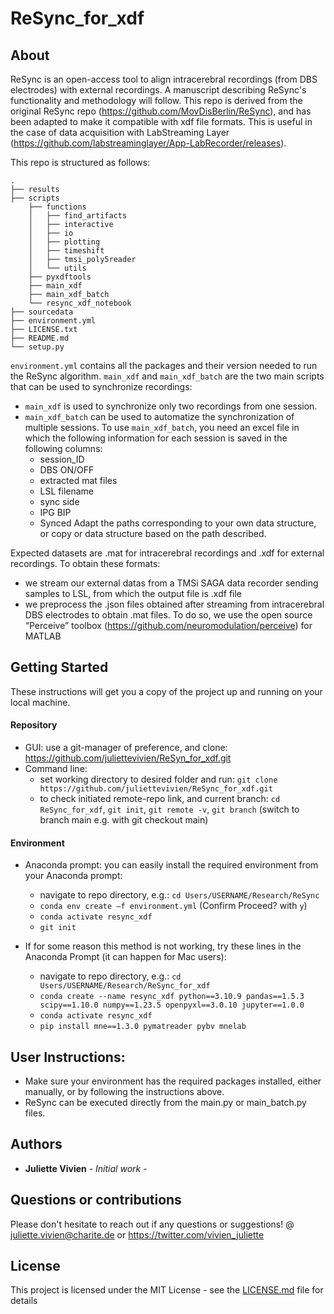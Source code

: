 # ReSync_for_xdf

## About
ReSync is an open-access tool to align intracerebral recordings (from DBS electrodes) with external recordings. A manuscript describing ReSync's functionality and methodology will follow. This repo is derived from the original ReSync repo (https://github.com/MovDisBerlin/ReSync), and has been adapted to make it compatible with xdf file formats. This is useful in the case of data acquisition with LabStreaming Layer (https://github.com/labstreaminglayer/App-LabRecorder/releases). 

This repo is structured as follows: 

```
.
├── results
├── scripts
    ├── functions
    │   ├── find_artifacts
    │   ├── interactive
    │   ├── io
    │   ├── plotting
    │   ├── timeshift
    │   ├── tmsi_poly5reader
    │   └── utils
    ├── pyxdftools
    ├── main_xdf
    ├── main_xdf_batch
    └── resync_xdf_notebook
├── sourcedata
├── environment.yml
├── LICENSE.txt
├── README.md
└── setup.py
```

```environment.yml``` contains all the packages and their version needed to run the ReSync algorithm.
```main_xdf``` and ```main_xdf_batch``` are the two main scripts that can be used to synchronize recordings:
* ```main_xdf``` is used to synchronize only two recordings from one session.
* ```main_xdf_batch``` can be used to automatize the synchronization of multiple sessions. To use ```main_xdf_batch```, you need an excel file in which the following information for each session is saved in the following columns:
    - session_ID
    - DBS ON/OFF
    - extracted mat files
    - LSL filename
    - sync side
    - IPG BIP
    - Synced
Adapt the paths corresponding to your own data structure, or copy or data structure based on the path described.


Expected datasets are .mat for intracerebral recordings and .xdf for external recordings. 
To obtain these formats:
* we stream our external datas from a TMSi SAGA data recorder sending samples to LSL, from which the output file is .xdf file
* we preprocess the .json files obtained after streaming from intracerebral DBS electrodes to obtain .mat files. To do so, we use the open source “Perceive” toolbox (https://github.com/neuromodulation/perceive) for MATLAB


## Getting Started

These instructions will get you a copy of the project up and running on your local machine. 

#### Repository
* GUI: use a git-manager of preference, and clone: https://github.com/juliettevivien/ReSyn_for_xdf.git
* Command line:
    - set working directory to desired folder and run: ```git clone https://github.com/juliettevivien/ReSync_for_xdf.git```
    - to check initiated remote-repo link, and current branch: ```cd ReSync_for_xdf```, ```git init```, ```git remote -v```, ```git branch``` (switch to branch main e.g. with git checkout main)

#### Environment
* Anaconda prompt: you can easily install the required environment from your Anaconda prompt:
    - navigate to repo directory, e.g.: ```cd Users/USERNAME/Research/ReSync```
    - ```conda env create –f environment.yml``` (Confirm Proceed? with ```y```)
    - ```conda activate resync_xdf```
    - ```git init```
 
* If for some reason this method is not working, try these lines in the Anaconda Prompt (it can happen for Mac users):
    - navigate to repo directory, e.g.: ```cd Users/USERNAME/Research/ReSync_for_xdf```
    - ```conda create --name resync_xdf python==3.10.9 pandas==1.5.3 scipy==1.10.0 numpy==1.23.5 openpyxl==3.0.10 jupyter==1.0.0```
    - ```conda activate resync_xdf```
    - ```pip install mne==1.3.0 pymatreader pybv mnelab```


## User Instructions:

* Make sure your environment has the required packages installed, either manually, or by following the instructions above.
* ReSync can be executed directly from the main.py or main_batch.py files.


## Authors

* **Juliette Vivien** - *Initial work* -

## Questions or contributions
Please don't hesitate to reach out if any questions or suggestions! @ juliette.vivien@charite.de  or https://twitter.com/vivien_juliette


## License

This project is licensed under the MIT License - see the [LICENSE.md](LICENSE.md) file for details

